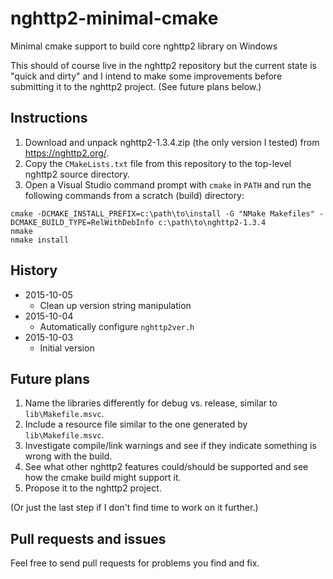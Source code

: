 # nghttp2-minimal-cmake
Minimal cmake support to build core nghttp2 library on Windows

This should of course live in the nghttp2 repository but the current state is "quick and dirty" and I intend to make some improvements before submitting it to the nghttp2 project.  (See future plans below.)

Instructions
------------

1. Download and unpack nghttp2-1.3.4.zip (the only version I tested) from https://nghttp2.org/.
2. Copy the `CMakeLists.txt` file from this repository to the top-level nghttp2 source directory.
3. Open a Visual Studio command prompt with `cmake` in `PATH` and run the following commands from a scratch (build) directory:
```
cmake -DCMAKE_INSTALL_PREFIX=c:\path\to\install -G "NMake Makefiles" -DCMAKE_BUILD_TYPE=RelWithDebInfo c:\path\to\nghttp2-1.3.4
nmake
nmake install
```

History
-------

* 2015-10-05
  * Clean up version string manipulation
* 2015-10-04
  * Automatically configure `nghttp2ver.h`
* 2015-10-03
  * Initial version

Future plans
------------

1. Name the libraries differently for debug vs. release, similar to `lib\Makefile.msvc`.
2. Include a resource file similar to the one generated by `lib\Makefile.msvc`.
3. Investigate compile/link warnings and see if they indicate something is wrong with the build.
4. See what other nghttp2 features could/should be supported and see how the cmake build might support it.
5. Propose it to the nghttp2 project.
 
(Or just the last step if I don't find time to work on it further.)

Pull requests and issues
------------------------
Feel free to send pull requests for problems you find and fix.
